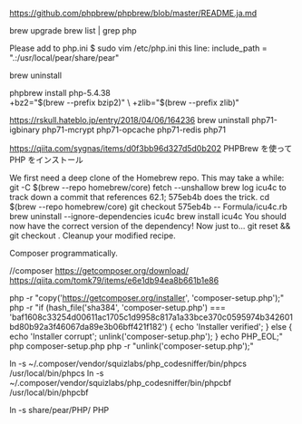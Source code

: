 https://github.com/phpbrew/phpbrew/blob/master/README.ja.md


brew upgrade
brew list | grep php



Please add to php.ini
$ sudo vim /etc/php.ini
this line:
include_path = ".:/usr/local/pear/share/pear"


brew uninstall 


phpbrew install php-5.4.38 \
    +bz2="$(brew --prefix bzip2)" \
    +zlib="$(brew --prefix zlib)"


https://rskull.hateblo.jp/entry/2018/04/06/164236
brew uninstall php71-igbinary php71-mcrypt php71-opcache php71-redis php71

https://qiita.com/sygnas/items/d0f3bb96d327d5d0b202
PHPBrew を使って PHP をインストール


We first need a deep clone of the Homebrew repo. This may take a while: git -C $(brew --repo homebrew/core) fetch --unshallow
brew log icu4c to track down a commit that references 62.1; 575eb4b does the trick.
cd $(brew --repo homebrew/core)
git checkout 575eb4b -- Formula/icu4c.rb
brew uninstall  --ignore-dependencies icu4c
brew install icu4c You should now have the correct version of the dependency! Now just to...
git reset && git checkout . Cleanup your modified recipe.



Composer programmatically.

//composer
https://getcomposer.org/download/
https://qiita.com/tomk79/items/e6e1db94ea8b661b1e86

php -r "copy('https://getcomposer.org/installer', 'composer-setup.php');"
php -r "if (hash_file('sha384', 'composer-setup.php') === 'baf1608c33254d00611ac1705c1d9958c817a1a33bce370c0595974b342601bd80b92a3f46067da89e3b06bff421f182') { echo 'Installer verified'; } else { echo 'Installer corrupt'; unlink('composer-setup.php'); } echo PHP_EOL;"
php composer-setup.php
php -r "unlink('composer-setup.php');"


ln -s ~/.composer/vendor/squizlabs/php_codesniffer/bin/phpcs /usr/local/bin/phpcs
ln -s ~/.composer/vendor/squizlabs/php_codesniffer/bin/phpcbf /usr/local/bin/phpcbf

ln -s share/pear/PHP/ PHP
